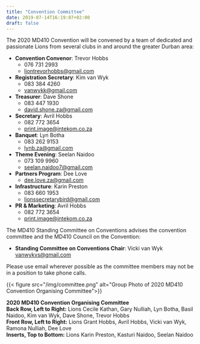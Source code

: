 ```yaml
---
title: "Convention Committee"
date: 2019-07-14T16:19:07+02:00
draft: false
---
```


The 2020 MD410 Convention will be convened by a team of dedicated and passionate Lions from several clubs in and around the greater Durban area:

* **Convention Convenor**: Trevor Hobbs
    * 076 731 2993
    * [liontrevorhobbs@gmail.com](mailto:liontrevorhobbs@gmail.com)
* **Registration Secretary**: Kim van Wyk
    * 083 384 4260
    * [vanwykk@gmail.com](mailto:vanwykk@gmail.com)
* **Treasurer**: Dave Shone
    * 083 447 1930
    * [david.shone.za@gmail.com](mailto:david.shone.za@gmail.com)
* **Secretary**: Avril Hobbs
    * 082 772 3654
    * [print.image@intekom.co.za](mailto:print.image@intekom.co.za)
* **Banquet**: Lyn Botha
    * 083 262 9153 
    * [lynb.za@gmail.com](mailto:lynb.za@gmail.com)
* **Theme Evening**: Seelan Naidoo
    * 073 109 9960
    * [seelan.naidoo7@gmail.com](mailto:seelan.naidoo7@gmail.com)
* **Partners Program**: Dee Love
    * [dee.love.za@gmail.com](mailto:dee.love.za@gmail.com)
* **Infrastructure**: Karin Preston
    * 083 660 1953
    * [lionssecretarybird@gmail.com](mailto:lionssecretarybird@gmail.com)
* **PR & Marketing**: Avril Hobbs
    * 082 772 3654
    * [print.image@intekom.co.za](mailto:print.image@intekom.co.za)


The MD410 Standing Committee on Conventions advises the convention committee and the MD410 Council on the Convention:

* **Standing Committee on Conventions Chair**: Vicki van Wyk [vanwykvs@gmail.com](mailto:vanwykvs@gmail.com)

Please use email wherever possible as the committee members may not be in a position to take phone calls.

<!-- <div class="text-center"> -->
<!--     <img src="/img/committee.png" width="20%" alt="Group Photo of 2020 MD410 Convention Organising Committee" class="rounded img-fluid"> -->
<!-- </div> -->
{{< figure src="/img/committee.png" alt="Group Photo of 2020 MD410 Convention Organising Committee">}}
 
**2020 MD410 Convention Organising Committee** \
**Back Row, Left to Right:** Lions Cecile Kathan, Gary Nulliah, Lyn Botha, Basil Naidoo, Kim van Wyk, Dave Shone, Trevor Hobbs \
**Front Row, Left to Right:** Lions Grant Hobbs, Avril Hobbs, Vicki van Wyk, Ramona Nulliah, Dee Love \
**Inserts, Top to Bottom:** Lions Karin Preston, Kasturi Naidoo, Seelan Naidoo

